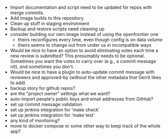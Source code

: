 * Import documentation and script need to be updated for repos with merge
  commits.
* Add image builds to this repository
* Clean up stuff in staging environment
* Backup and restore scripts need cleaning up
* consider building our own image instead of using the openfrontier one
  - theirs reconfigures every time, even though config is on data volume
  - theirs seems to change out from under us in incompatible ways
* Would be nice to have an option to avoid eliminating votes each time a new
  review is submitted?  This presumably needs to be optional.  Sometimes you
  want the votes to carry over (e.g., a commit message nit), and sometimes you
  don't.
* Would be nice to have a plugin to auto-update commit message with reviewers
  and approved-by (without the other metadata that Gerrit likes to add)
* backup story for github repos?
* are the "project owner" settings what we want?
* auto-import people's public keys and email addresses from GitHub?
* set up commit message validation
* set up jenkins integration for 'make check'
* set up jenkins integration for 'make test'
* any kind of monitoring?
* move to docker compose or some other way to keep track of the whole app?
